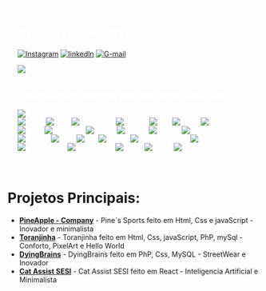 <div style="background-image: url('https://64.media.tumblr.com/7e646d701b09619cbd7847b65ea580f0/807f9e5a5e0ce538-d1/s1280x1920/163e290a79a60d0a9230eb2e76c4c354d300dbfa.gif'); background-size: cover; padding: 20px; color: white; backdrop-filter: blur(5px); border-radius: 10px;">

  ### Olá eu sou o Leonardo 🧝🧙🧙🪄

  [![Instagram](https://img.shields.io/badge/Instagram-E4405F?style=for-the-badge&logo=instagram&logoColor=white)](https://www.instagram.com/kynes_price/)
  [![linkedIn](https://img.shields.io/badge/LinkedIn-0077B5?style=for-the-badge&logo=linkedin&logoColor=white)](https://www.linkedin.com/in/leonardo-cardoso-ferreira-de-santana-5499392a3/)
  [![G-mail](https://img.shields.io/badge/Gmail-D14836?style=for-the-badge&logo=gmail&logoColor=white)](https://mail.google.com/mail/u/7/#inbox?compose=GTvVlcSDZqtfnTQSVSBWPGCgmBhKcGdTfTmjjHzVrnkSpSwdBrSHwfShwDwHRCNknPQfpFXpVvcxH)

  ![Your Repository's Stats](https://github-readme-stats.vercel.app/api?username=leonardosantana214&theme=blue-green)

  ## Tecnologias que eu uso no meu dia a dia
  <div style="display:inline-block">
  <img src="https://github-readme-stats.vercel.app/api/top-langs/?username=leonardosantana214&theme=blue-green" /><br>
      <img src="https://img.shields.io/badge/HTML5-E34F26?style=for-the-badge&logo=html5&logoColor=white" alt="html5"/>
      <img src="https://img.shields.io/badge/CSS3-1572B6?style=for-the-badge&logo=css3&logoColor=white" alt="css3"/>
      <img src="https://img.shields.io/badge/JavaScript-F7DF1E?style=for-the-badge&logo=javascript&logoColor=black" alt="Javascript"/>
      <img src="https://img.shields.io/badge/MySQL-00000F?style=for-the-badge&logo=mysql&logoColor=white" alt="mySQL"/>
      <img src="https://img.shields.io/badge/PHP-777BB4?style=for-the-badge&logo=php&logoColor=white" alt="php"/>
      <img src="https://img.shields.io/badge/Figma-F24E1E?style=for-the-badge&logo=figma&logoColor=white" alt="figma"/>
      <img src="https://img.shields.io/badge/GIMP-5C5543.svg?style=for-the-badge&logo=GIMP&logoColor=white" alt="gimp"/>
      <img src="https://img.shields.io/badge/React-20232A?style=for-the-badge&logo=react&logoColor=61DAFB" alt="react"/>
      <img src="https://img.shields.io/badge/Bootstrap-563D7C?style=for-the-badge&logo=bootstrap&logoColor=white" alt="bootstrap"/>
      <img src="https://img.shields.io/badge/jQuery-0769AD?style=for-the-badge&logo=jquery&logoColor=white" alt="jquery"/>
      <img src="https://img.shields.io/badge/Node.js-43853D?style=for-the-badge&logo=node.js&logoColor=white" alt="nodejs"/>
      <img src="https://img.shields.io/badge/Python-3776AB.svg?style=for-the-badge&logo=Python&logoColor=white" alt="Python"/>
      <img src="https://img.shields.io/badge/Firebase-DD2C00.svg?style=for-the-badge&logo=Firebase&logoColor=white" alt="Firebase"/>
      <img src="https://img.shields.io/badge/Django-092E20.svg?style=for-the-badge&logo=Django&logoColor=white" alt="Django"/>
      <img src="https://img.shields.io/badge/Flask-000000.svg?style=for-the-badge&logo=Flask&logoColor=white" alt="flask"/>
      <img src="https://img.shields.io/badge/.ENV-ECD53F.svg?style=for-the-badge&logo=dotenv&logoColor=black" alt="env"/>
      <img src="https://img.shields.io/badge/Google%20Gemini-8E75B2.svg?style=for-the-badge&logo=Google-Gemini&logoColor=white" alt="gemini"/>
      <img src="https://img.shields.io/badge/React%20Bootstrap-41E0FD.svg?style=for-the-badge&logo=React-Bootstrap&logoColor=black" alt="react-Boostrap"/>
      <img src="https://img.shields.io/badge/React%20Hook%20Form-EC5990.svg?style=for-the-badge&logo=React-Hook-Form&logoColor=white" alt="react-Hook"/>
      <img src="https://img.shields.io/badge/React%20Query-FF4154.svg?style=for-the-badge&logo=React-Query&logoColor=white" alt="react-Query"/>
      <img src="https://img.shields.io/badge/Create%20React%20App-09D3AC.svg?style=for-the-badge&logo=Create-React-App&logoColor=white" alt="react-Creat"/>
      <img src="https://img.shields.io/badge/JSON-000000.svg?style=for-the-badge&logo=JSON&logoColor=white" alt="JSON"/>
      <img src="https://img.shields.io/badge/ChatBot-0066FF.svg?style=for-the-badge&logo=ChatBot&logoColor=white" alt="CHAT"/>
      <img src="https://img.shields.io/badge/Markdown-000000.svg?style=for-the-badge&logo=Markdown&logoColor=white" alt="MarkDown"/>
      </div> <br><br>

</div>

# Projetos Principais:
* [**PineApple - Company**](https://github.com/leonardosantana214/PineApple-Company) - Pine´s Sports feito em Html, Css e javaScript - Inovador e minimalista
* [**Toranjinha**](https://github.com/leonardosantana214/Toranjinha-3) - Toranjinha feito em Html, Css, javaScript, PhP, mySql - Conforto, PixelArt e Hello World
* [**DyingBrains**](https://github.com/leonardosantana214/DyingBrains) - DyingBrains feito em PhP, Css, MySQL - StreetWear e Inovador 
* [**Cat Assist SESI**](https://github.com/PabloCamiloJesus/cat-assist-web) - Cat Assist SESI feito em React - Inteligencia Artificial e Minimalista 
